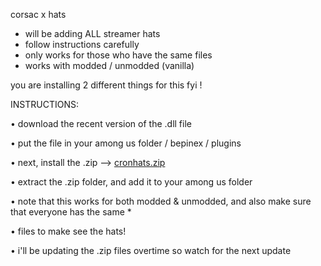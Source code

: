 corsac x hats
- will be adding ALL streamer hats
- follow instructions carefully
- only works for those who have the same files
- works with modded / unmodded (vanilla)


you are installing 2 different things for this fyi !


INSTRUCTIONS:

• download the recent version of the .dll file

• put the file in your among us folder / bepinex / plugins

• next, install the .zip --> [cronhats.zip](https://github.com/4cronhd/4cronhd/files/6871473/cronhats.zip)

• extract the .zip folder, and add it to your among us folder

•  note that this works for both modded & unmodded, and also make sure that everyone has the same *

•  files to make see the hats!

•  i'll be updating the .zip files overtime so watch for the next update
